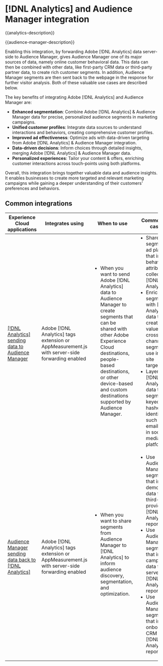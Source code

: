 ---
---

# [!DNL Analytics] and Audience Manager integration

{{analytics-description}}

{{audience-manager-description}}

Enabling this integration, by forwarding Adobe [!DNL Analytics] data server-side to Audience Manager, gives Audience Manager one of its major sources of data, namely online customer behavioral data. This data can then be combined with other data, like first-party CRM data or third-party partner data, to create rich customer segments. In addition, Audience Manager segments are then sent back to the webpage in the response for further visitor analysis. Both of these valuable use cases are described below.

The key benefits of integrating Adobe [!DNL Analytics] and Audience Manager are:

+ **Enhanced segmentation**: Combine Adobe [!DNL Analytics] & Audience Manager data for precise, personalized audience segments in marketing campaigns.
+ **Unified customer profiles**: Integrate data sources to understand interactions and behaviors, creating comprehensive customer profiles.
+ **Improved ad effectiveness**: Optimize ads with data-driven targeting from Adobe [!DNL Analytics] & Audience Manager integration.
+ **Data-driven decisions**: Inform choices through detailed insights, merging Adobe [!DNL Analytics] & Audience Manager data.
+ **Personalized experiences**: Tailor your content & offers, enriching customer interactions across touch-points using both platforms.

Overall, this integration brings together valuable data and audience insights. It enables businesses to create more targeted and relevant marketing campaigns while gaining a deeper understanding of their customers' preferences and behaviors.

## Common integrations

<table>
    <thead>
        <tr>
            <th>Experience Cloud applications</th>
            <th>Integrates using</th>
            <th>When to use</th>
            <th>Common use cases</th>
        </tr>
    </thead>
    <tbody>
        <tr>
            <td>
                <a href="/docs/analytics-learn/tutorials/integrations/audience-manager/enable-server-side-forwarding-in-adobe-launch.html" target="_blank" rel="noreferrer">[!DNL Analytics] sending data to Audience Manager</a>
            </td>
            <td>Adobe [!DNL Analytics] tags extension or AppMeasurement.js with server-side forwarding enabled</td>
            <td>
                <ul style="margin-top: 0;">
                    <li>When you want to send Adobe [!DNL Analytics] data to Audience Manager to create segments that can be shared with other Adobe Experience Cloud destinations, people-based destinations, or other device-based and custom destinations supported by Audience Manager.</li>
                </ul>
            </td>
            <td>
                <ul style="margin-top: 0;">
                    <li>Share segments to ad platforms that include behavioral attributes collected in [!DNL Analytics].</li>
                    <li>Enrich segments with [!DNL Analytics] data to create high-value, cross-channel segments to use in on-site targeting.</li>
                    <li>Layer in [!DNL Analytics] data to segments keyed off on hashed identifiers, such as email, to use in social media platforms.</li>
                </ul>
            </td>
        </tr>        
        <tr>
            <td>
                <a href="https://experienceleague.adobe.com/docs/analytics/integration/audience-analytics/mc-audiences-aam.html" target="_blank" rel="noreferrer">Audience Manager sending data back to [!DNL Analytics]</a>
            </td>
            <td>Adobe [!DNL Analytics] tags extension or AppMeasurement.js with server-side forwarding enabled</td>
            <td>
                <ul style="margin-top: 0;">
                    <li>When you want to share segments from Audience Manager to [!DNL Analytics] to inform audience discovery, segmentation, and optimization.</li>
                </ul>
            </td>
            <td>
                <ul style="margin-top: 0;">
                    <li>Use Audience Manager segments that include demographic data from third-party providers in [!DNL Analytics] reports.</li>
                    <li>Use Audience Manager segments that include campaign data from ad servers in [!DNL Analytics] reports.</li>
                    <li>Use Audience Manager segments that include onboarded CRM data in [!DNL Analytics] reports.</li>
                </ul>
            </td>
        </tr>
    </tbody>
</table>
